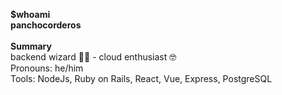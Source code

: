 <p>
  <b>$whoami</b>
  <br />
  <b>panchocorderos</b>
  <br />
  <br />
  <b>Summary</b>
  <br />
  backend wizard 🧙‍♂️ - cloud enthusiast 🤓
  <br />
  Pronouns: he/him 
  <br />
  Tools: NodeJs, Ruby on Rails, React, Vue, Express, PostgreSQL
</p>
